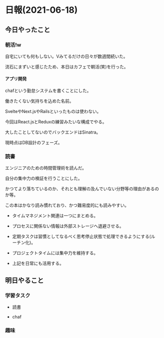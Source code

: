 # 日報(2021-06-18)

## 今日やったこと

### 朝活!w

自宅にいても何もしない。Vみてるだけの日々が数週間続いた。

流石にまずいと感じたため、本日はカフェで朝活(笑)を行った。

#### アプリ開発

chafという勤怠システムを書くことにした。

働きたくない気持ちを込めた名前。

SvelteやNext.jsやRailsといったものは使わない。

今回はReact.jsとReduxの練習みたいな構成でやる。

大したことしてないのでバックエンドはSinatra。

現時点はDB設計のフェーズ。

### 読書

エンジニアのための時間管理術を読んだ。

自分の集中力の検証を行うことにした。

かつてより落ちているのか、それとも理解の及んでいない分野等の理由があるのか等。

この本はかなり読み慣れており、かつ難易度的にも読みやすい。

* タイムマネジメント関連は一つにまとめる。

* プロセスに関係ない情報は外部ストレージへ退避させる。

* 定期タスクは習慣としてなるべく思考停止状態で処理できるようにする(ルーチン化)。

* プロジェクトタイムには集中力を維持する。

* 上記を日常にも活用する。

## 明日やること

### 学習タスク

* 読書

* chaf

### 趣味
